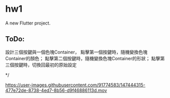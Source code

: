 # hw1

A new Flutter project.

## ToDo:

設計三個按鍵與一個色塊Container，
點擊第一個按鍵時，隨機變換色塊Container的顏色；
點擊第二個按鍵時，隨機變換色塊Container的形狀；
點擊第三個按鍵時，切換回最初的原始設定

*/



https://user-images.githubusercontent.com/91774583/147444315-477e72de-8738-4ed7-8b56-d9f46886113d.mov

